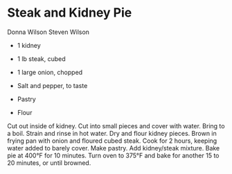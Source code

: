 # Steak and Kidney Pie

Donna Wilson
Steven Wilson

- 1 kidney
- 1 lb steak, cubed
- 1 large onion, chopped

- Salt and pepper, to taste
- Pastry
- Flour

Cut out inside of kidney. Cut into small pieces and cover with water.  Bring to a boil. Strain and rinse in hot water. Dry and flour kidney pieces.  Brown in frying pan with onion and floured cubed steak. Cook for 2 hours, keeping water added to barely cover. Make pastry. Add kidney/steak mixture. Bake pie at 400°F for 10 minutes. Turn oven to 375°F and bake for another 15 to 20 minutes, or until browned.
